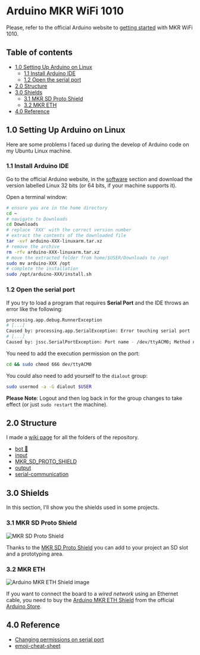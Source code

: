 # Arduino MKR WiFi 1010

Please, refer to the official Arduino website to [getting started](https://www.arduino.cc/en/Guide/MKRWiFi1010) with MKR WiFi 1010.

## Table of contents

- [1.0 Setting Up Arduino on Linux](#10-setting-up-arduino-on-linux)
  - [1.1 Install Arduino IDE](#11-install-arduino-ide)
  - [1.2 Open the serial port](#12-open-the-serial-port)
- [2.0 Structure](#20-structure)
- [3.0 Shields](#30-shields)
  - [3.1 MKR SD Proto Shield](#31-mkr-sd-proto-shield)
  - [3.2 MKR ETH](#32-mkr-eth)
- [4.0 Reference](#40-reference)

## 1.0 Setting Up Arduino on Linux

Here are some problems I faced up during the develop of Arduino code on my Ubuntu Linux machine.

### 1.1 Install Arduino IDE
Go to the official Arduino website, in the [software](https://www.arduino.cc/en/software) section and download the version labelled Linux 32 bits (or 64 bits, if your machine supports it).

Open a terminal window:
```bash
# ensure you are in the home directory
cd ~
# navigate to Downloads
cd Downloads
# replace 'XXX' with the correct version number
# extract the contents of the downloaded file
tar -xvf arduino-XXX-linuxarm.tar.xz
# remove the archive
rm -rfv arduino-XXX-linuxarm.tar.xz
# move the extracted folder from home/$USER/Downloads to /opt
sudo mv arduino-XXX /opt
# complete the installation
sudo /opt/arduino-XXX/install.sh
```


### 1.2 Open the serial port

If you try to load a program that requires **Serial Port** and the IDE throws an error like the following:

```bash
processing.app.debug.RunnerException
# [...]
Caused by: processing.app.SerialException: Error touching serial port '/dev/ttyACM0'.
# [...]
Caused by: jssc.SerialPortException: Port name - /dev/ttyACM0; Method name - openPort(); Exception type - Permission denied.
```

You need to add the execution permission on the port:
```bash
cd && sudo chmod 666 dev/ttyACM0
```

You could also need to add yourself to the `dialout` group:
```bash
sudo usermod -a -G dialout $USER
```

**Please Note**: Logout and then log back in for the group changes to take effect (or just `sudo restart` the machine).

## 2.0 Structure

I made a [wiki page](https://github.com/PitPietro/arduino-mkr-wifi-1010/wiki) for all the folders of the repository.

- [bot :robot:](https://github.com/PitPietro/arduino-mkr-wifi-1010/wiki/Bot-folder)
- [input](https://github.com/PitPietro/arduino-mkr-wifi-1010/wiki/input-folder)
- [MKR_SD_PROTO_SHIELD](https://github.com/PitPietro/arduino-mkr-wifi-1010/wiki/MKR_SD_PROTO_SHIELD-folder)
- [output](https://github.com/PitPietro/arduino-mkr-wifi-1010/wiki/output-folder)
- [serial-communication](https://github.com/PitPietro/arduino-mkr-wifi-1010/wiki/serial-communication-folder)



## 3.0 Shields

In this section, I'll show you the shields used in some projects.

### 3.1 MKR SD Proto Shield

![MKR SD Proto Shield](https://store-cdn.arduino.cc/uni/catalog/product/cache/1/image/500x375/f8876a31b63532bbba4e781c30024a0a/t/s/tsx00004_iso.jpg)

Thanks to the [MKR SD Proto Shield](https://store.arduino.cc/mkr-sd-proto-shield) you can add to your project an SD slot and a prototyping area.


### 3.2 MKR ETH

![Arduino MKR ETH Shield image](https://store-cdn.arduino.cc/uni/catalog/product/cache/1/image/500x375/f8876a31b63532bbba4e781c30024a0a/a/s/asx00006_iso_1_1.jpg)

If you want to connect the board to a *wired network* using an Ethernet cable, you need to buy the [Arduino MKR ETH Shield](https://store.arduino.cc/arduino-mkr-eth-shield) from the official [Arduino Store](https://store.arduino.cc/).

## 4.0 Reference
- [Changing permissions on serial port](https://askubuntu.com/questions/58119/changing-permissions-on-serial-port)
- [emoji-cheat-sheet](https://github.com/ikatyang/emoji-cheat-sheet/blob/master/README.md)
